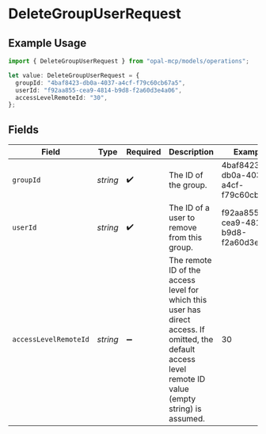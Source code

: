 # DeleteGroupUserRequest

## Example Usage

```typescript
import { DeleteGroupUserRequest } from "opal-mcp/models/operations";

let value: DeleteGroupUserRequest = {
  groupId: "4baf8423-db0a-4037-a4cf-f79c60cb67a5",
  userId: "f92aa855-cea9-4814-b9d8-f2a60d3e4a06",
  accessLevelRemoteId: "30",
};
```

## Fields

| Field                                                                                                                                                    | Type                                                                                                                                                     | Required                                                                                                                                                 | Description                                                                                                                                              | Example                                                                                                                                                  |
| -------------------------------------------------------------------------------------------------------------------------------------------------------- | -------------------------------------------------------------------------------------------------------------------------------------------------------- | -------------------------------------------------------------------------------------------------------------------------------------------------------- | -------------------------------------------------------------------------------------------------------------------------------------------------------- | -------------------------------------------------------------------------------------------------------------------------------------------------------- |
| `groupId`                                                                                                                                                | *string*                                                                                                                                                 | :heavy_check_mark:                                                                                                                                       | The ID of the group.                                                                                                                                     | 4baf8423-db0a-4037-a4cf-f79c60cb67a5                                                                                                                     |
| `userId`                                                                                                                                                 | *string*                                                                                                                                                 | :heavy_check_mark:                                                                                                                                       | The ID of a user to remove from this group.                                                                                                              | f92aa855-cea9-4814-b9d8-f2a60d3e4a06                                                                                                                     |
| `accessLevelRemoteId`                                                                                                                                    | *string*                                                                                                                                                 | :heavy_minus_sign:                                                                                                                                       | The remote ID of the access level for which this user has direct access. If omitted, the default access level remote ID value (empty string) is assumed. | 30                                                                                                                                                       |